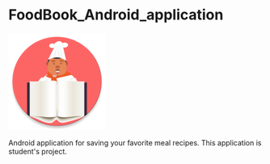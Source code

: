 # FoodBook_Android_application

![alt text](https://github.com/jelenapetrovacki/FoodBook_Android_application/blob/master/AndroidProjekat/app/src/main/res/mipmap-xxxhdpi/ic_launcher2_round.png)

Android application for saving your favorite meal recipes. 
This application is student's project.




